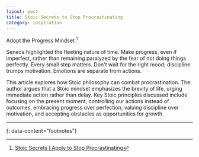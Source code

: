 ```yaml
---
layout: post
title: Stoic Secrets to Stop Procrastinating
category: inspiration
---
```


Adopt the Progress Mindset [^1]

Seneca highlighted the fleeting nature of time. Make progress, even if imperfect, rather than remaining paralyzed by the fear of not doing things perfectly. Every small step matters. Don't wait for the right mood; discipline trumps motivation. Emotions are separate from actions.

This article explores how Stoic philosophy can combat procrastination. The author argues that a Stoic mindset emphasizes the brevity of life, urging immediate action rather than delay. Key Stoic principles discussed include focusing on the present moment, controlling our actions instead of outcomes, embracing progress over perfection, valuing discipline over motivation, and accepting obstacles as opportunities for growth.

---
{: data-content="footnotes"}

[^1]: [Stoic Secrets I Apply to Stop Procrastinating](https://medium.com/personal-growth/stoic-secrets-i-apply-to-stop-procrastinating-4f3ae4b6b93a)
